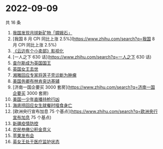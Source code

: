 # 2022-09-09

共 16 条

<!-- BEGIN ZHIHUSEARCH -->
<!-- 最后更新时间 Fri Sep 09 2022 22:15:45 GMT+0800 (China Standard Time) -->
1. [我国发现月球新矿物「嫦娥石」](https://www.zhihu.com/search?q=我国发现月球新矿物「嫦娥石」)
1. [我国 8 月 CPI 同比上涨 2.5%](https://www.zhihu.com/search?q=我国 8 月 CPI 同比上涨 2.5%)
1. [《云边有个小卖部》影视化](https://www.zhihu.com/search?q=《云边有个小卖部》影视化)
1. [一人之下 630 话](https://www.zhihu.com/search?q=一人之下 630 话)
1. [查尔斯成为英国国王](https://www.zhihu.com/search?q=查尔斯成为英国国王)
1. [英国女王去世](https://www.zhihu.com/search?q=英国女王去世)
1. [湘雅回应专家将莲子壳诊断为肿瘤](https://www.zhihu.com/search?q=湘雅回应专家将莲子壳诊断为肿瘤)
1. [美国务卿布林肯突访基辅](https://www.zhihu.com/search?q=美国务卿布林肯突访基辅)
1. [济南一国企要买 3000 套房](https://www.zhihu.com/search?q=济南一国企要买 3000 套房)
1. [美国一少年直播持枪行凶](https://www.zhihu.com/search?q=美国一少年直播持枪行凶)
1. [海底捞回应女生就餐时噎食身亡](https://www.zhihu.com/search?q=海底捞回应女生就餐时噎食身亡)
1. [欧洲央行宣布加息 75 个基点](https://www.zhihu.com/search?q=欧洲央行宣布加息 75 个基点)
1. [新疆疫情防控](https://www.zhihu.com/search?q=新疆疫情防控)
1. [农民参缴公积金意义](https://www.zhihu.com/search?q=农民参缴公积金意义)
1. [苹果发布会](https://www.zhihu.com/search?q=苹果发布会)
1. [英女王处于医疗监护状态](https://www.zhihu.com/search?q=英女王处于医疗监护状态)
<!-- END ZHIHUSEARCH -->
